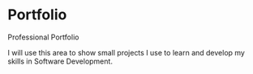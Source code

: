 # Portfolio
Professional Portfolio

I will use this area to show small projects I use to learn and develop my skills in Software Development.

